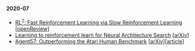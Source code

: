 #### 2020-07
- [RL$^2$: Fast Reinforcement Learning via Slow Reinforcement Learning](notes/RL2-fast-rl-via-slow-rl.md) [[openReview](https://openreview.net/pdf?id=HkLXCE9lx)]
- [Learning to reinforcement learn for Neural Architecture Search](notes/learn-2-learn-NAS.md) [[arXiv](https://arxiv.org/abs/1911.03769)]
- [Agent57: Outperforming the Atari Human Benchmark](notes/agent57.md) [[arXiv](https://arxiv.org/abs/2003.13350)][[article](https://deepmind.com/blog/article/Agent57-Outperforming-the-human-Atari-benchmark)]
